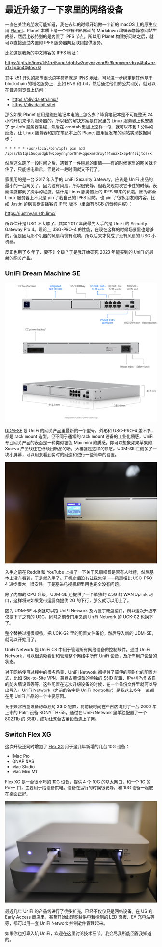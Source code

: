# 最近升级了一下家里的网络设备

一直在关注的朋友可能知道，我在去年的时候开始做一个新的 macOS 上的原生应用 [Planet](https://planetable.xyz)。Planet 本质上是一个带有图形界面的 Markdown 编辑器加静态网站生成器，然后比较特别的是内置了 IPFS 节点。所以用 Planet 构建好网站之后，就可以直接通过内置的 IPFS 服务器向互联网提供服务。

比如这是我新的中文博客的 IPFS 地址：

https://ipfs.io/ipns/k51qzi5uqu5dgbfw2poynnynor8h9kqqoxmzdrxy4h4wnzx1x5p4n40ijtosxk/

其中 k51 开头的那串很长的字符串就是 IPNS 地址，可以进一步绑定到其他基于 blockchain 的域名服务上，比如 ENS 和 .bit，然后通过他们的公共网关，就可以在普通浏览器上访问：

- https://olivida.eth.limo/
- https://olivida.bit.site/

那么如果 Planet 应用是跑在笔记本电脑上怎么办？毕竟笔记本是不可能整天 24 小时开机来作为服务器的。所以我的解决方案是在家里的 Linux 服务器上也安装了 go-ipfs 服务器进程，然后在 crontab 里加上这样一句，就可以不到 1 分钟的延迟，让 Linux 服务器和跑在笔记本上的 Planet 应用里发布的网站实现数据同步：

```
* * * * * /usr/local/bin/ipfs pin add /ipns/k51qzi5uqu5dgbfw2poynnynor8h9kqqoxmzdrxy4h4wnzx1x5p4n40ijtosxk
```

然后这么跑了一段时间之后，遇到了一件尴尬的事情——有的时候家里的网关就卡住了，只能拔电重启，但是过一段时间就又不行了。

家里用的是一台 2017 年入手的 UniFi Security Gateway。应该是 UniFi 出品的最小的一台网关了。因为没有风扇，所以很安静。但我发现每次它卡住的时候，表面温度都到了烫手的程度，估计是 Linux 服务器上的 IPFS 带来的负载。因为那台 Linux 服务器上不只是 pin 了我自己的 IPFS 网站，也 pin 了很多朋友的内容，比如 Justin 的枫言枫语播客的 IPFS 版本（里面有 5GB 的音频内容）：

https://justinyan.eth.limo/

所以估计是 USG 不太够了。其实 2017 年我最先入手的是 UniFi 的 Security Gateway Pro 4。理论上 USG-PRO-4 的性能，在现在这样的时候场景里也是够的，但是因为那个机器的风扇稍微有点响，所以后来才换成了没有风扇的 USG 小机器。

反正也用了 6 年了，要不升个级？于是我开始研究 2023 年能买到的 UniFi 的最新的网关产品。

## UniFi Dream Machine SE

![](UDM-SE-Product.png)

[UDM-SE](https://store.ui.com.cn/collections/unifi-network-unifi-os-consoles/products/dream-machine-se) 是 UniFi 的网关产品里最新的一个型号。外形和 USG-PRO-4 差不多，都是 rack mount 造型。但不同于通常的 rack mount 设备的工业化质感，UniFi 专业网关产品的表面是一种类似银色 Mac mini 的质感。你可以想象如果苹果的 Xserve 产品线还在继续出新品的话，大概就是这样的质感。UDM-SE 左侧多了一块小屏幕，可以用来看到实时的网速和进行一些简单的设置。

![](UDM-SE.jpg)

入手之前在 Reddit 和 YouTube 上搜了一下关于风扇噪音是否有人吐槽，然后基本上没有看到，于是就入手了。开机之后没有让我失望——风扇相比 USG-PRO-4 进步很大，很安静。于是塞进电视机柜里用也完全没有问题。

除了内部的 CPU 升级，UDM-SE 还提供了一个单独的 2.5G 的 WAN Uplink 网口，这样将来如果宽带运营商提供 2G 的下行，那么就可以用上了。

因为 UDM-SE 本身就可以跑 UniFi Network 及内置了硬盘接口，所以这次升级不仅换下了之前的 USG，同时之前专门用来跑 UniFi Network 的 UCK-G2 也换下了。

整个替换过程很顺畅，把 UCK-G2 里的配置文件备份，然后导入新的 UDM-SE，就可以开始用了。

UniFi Network 是 UniFi OS 中用于管理所有网络设备的控制软件。通过 UniFi Network，可以很清晰看到和管理整个网络中所有 UniFi 设备，及所有用户设备的状态。

对于网络使用过程中的很多场景，UniFi Network 都提供了简便的图形化的配置方式，比如 Site-to-Site VPN、兼容古董设备的单独的 SSID 配置、IPv4/IPv6 各自的防火墙设置等等。这些配置在这次升级设备的时候，在一个备份文件里就可以导出导入。UniFi Network（之前的名字是 UniFi Controller）是我这么多年一直都在用 UniFi 产品的一个主要原因。

关于兼容古董设备的单独的 SSID 配置，我前段时间在中古店淘到了一台 2006 年上市的 Palm 设备 SONY TH-55，通过在 UniFi Network 里单独配置了一个 802.11b 的 SSID，成功让这台古董设备连上了网。

## Switch Flex XG

这次升级还同时增加了 [Flex XG](https://store.ui.com.cn/collections/unifi-network-switching/products/unifi-flex-xg) 用于这几年新增的几台 10G 设备：

- iMac Pro
- QNAP NAS
- Mac Studio
- Mac Mini M1

Flex XG 是一台很小巧的 10G 设备，提供 4 个 10G 的以太网口，和一个 1G 的 PoE+ 口，主要用于给设备供电。设备在运行的时候很安静，和 10G 设备一起放在桌面正好。

![](USW-Flex-XG.jpg)

最近几年 UniFi 的产品线进行了很多扩充，已经不仅仅只是网络设备。在 US 的 Early Access 商店里，甚至开始出现网络供电和控制的 LED 面板、EV 充电站等等，都可以用一套 UniFi Network 控制软件管理起来。

如果你也打算入坑 UniFi，欢迎在这里讨论技术细节，我会尽我所能回答我知道的。